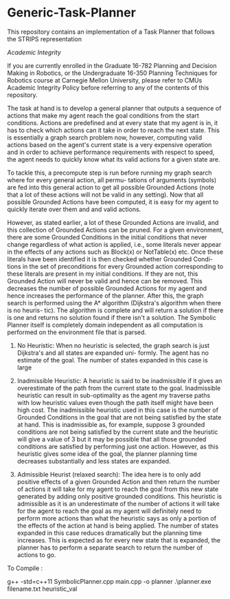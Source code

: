 # Generic-Task-Planner
This repository contains an implementation of a Task Planner that follows the STRIPS representation

*Academic Integrity*

If you are currently enrolled in the Graduate 16-782 Planning and Decision Making in Robotics, or the Undergraduate 16-350 Planning Techniques for Robotics course at Carnegie Mellon University, please refer to CMUs Academic Integrity Policy before referring to any of the contents of this repository.


The task at hand is to develop a general planner that outputs a sequence of actions that make my agent reach the
goal conditions from the start conditions. Actions are predefined and at every state that my agent is in, it has to
check which actions can it take in order to reach the next state. This is essentially a graph search problem now,
however, computing valid actions based on the agent's current state is a very expensive operation and in order to
achieve performance requirements with respect to speed, the agent needs to quickly know what its valid actions for
a given state are.


To tackle this, a precompute step is run before running my graph search where for every general action, all permu-
tations of arguments (symbols) are fed into this general action to get all possible Grounded Actions (note that a lot
of these actions will not be valid in any setting). Now that all possible Grounded Actions have been computed, it is
easy for my agent to quickly iterate over them and and valid actions.


However, as stated earlier, a lot of these Grounded Actions are invalid, and this collection of Grounded Actions
can be pruned. For a given environment, there are some Grounded Conditions in the initial conditions that never
change regardless of what action is applied, i.e., some literals never appear in the effects of any actions such as
Block(x) or NotTable(x) etc. Once these literals have been identified it is then checked whether Grounded Condi-
tions in the set of preconditions for every Grounded action corresponding to these literals are present in my initial
conditions. If they are not, this Grounded Action will never be valid and hence can be removed. This decreases the
number of possible Grounded Actions for my agent and hence increases the performance of the planner.
After this, the graph search is performed using the A* algorithm (Dijkstra's algorithm when there is no heuris-
tic). The algorithm is complete and will return a solution if there is one and returns no solution found if there isn't
a solution. The Symbolic Planner itself is completely domain independent as all computation is performed on the
environment file that is parsed.



1) No Heuristic: When no heuristic is selected, the graph search is just Dijkstra's and all states are expanded uni-
formly. The agent has no estimate of the goal. The number of states expanded in this case is large

2) Inadmissible Heuristic: A heuristic is said to be inadmissible if it gives an overestimate of the path from the
current state to the goal. Inadmissible heuristic can result in sub-optimality as the agent my traverse paths with low
heuristic values even though the path itself might have been high cost. The inadmissible heuristic used in this case is
the number of Grounded Conditions in the goal that are not being satisfied by the state at hand. This is inadmissible
as, for example, suppose 3 grounded conditions are not being satisfied by the current state and the heuristic will give
a value of 3 but it may be possible that all those grounded conditions are satisfied by performing just one action.
However, as this heuristic gives some idea of the goal, the planner planning time decreases substantially and less
states are expanded.

3) Admissible Heurist (relaxed search): The idea here is to only add positive effects of a given Grounded Action
and then return the number of actions it will take for my agent to reach the goal from this new state generated by
adding only positive grounded conditions. This heuristic is admissible as it is an underestimate of the number of
actions it will take for the agent to reach the goal as my agent will definitely need to perform more actions than what the heuristic says as only a portion of the effects of the action at hand is being applied. The number of states
expanded in this case reduces dramatically but the planning time increases. This is expected as for every new state
that is expanded, the planner has to perform a separate search to return the number of actions to go.

To Compile : 

g++ -std=c++11  SymbolicPlanner.cpp main.cpp -o planner
.\planner.exe filename.txt heuristic_val 

